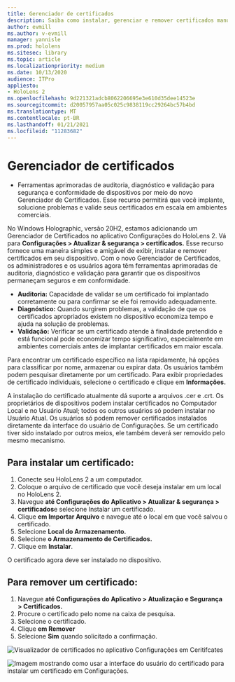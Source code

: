 ```yaml
---
title: Gerenciador de certificados
description: Saiba como instalar, gerenciar e remover certificados manualmente em dispositivos de realidade misturada do HoloLens 2.
author: evmill
ms.author: v-evmill
manager: yannisle
ms.prod: hololens
ms.sitesec: library
ms.topic: article
ms.localizationpriority: medium
ms.date: 10/13/2020
audience: ITPro
appliesto:
- HoloLens 2
ms.openlocfilehash: 9d221321adcb8062206695e3e610d35dee14523e
ms.sourcegitcommit: d20057957aa05c025c9838119cc29264bc57b4bd
ms.translationtype: MT
ms.contentlocale: pt-BR
ms.lasthandoff: 01/21/2021
ms.locfileid: "11283682"
---
```

# Gerenciador de certificados

- Ferramentas aprimoradas de auditoria, diagnóstico e validação para segurança e conformidade de dispositivos por meio do novo Gerenciador de Certificados. Esse recurso permitirá que você implante, solucione problemas e valide seus certificados em escala em ambientes comerciais.

No Windows Holographic, versão 20H2, estamos adicionando um Gerenciador de Certificados no aplicativo Configurações do HoloLens 2. Vá para **Configurações > Atualizar & segurança > certificados.** Esse recurso fornece uma maneira simples e amigável de exibir, instalar e remover certificados em seu dispositivo. Com o novo Gerenciador de Certificados, os administradores e os usuários agora têm ferramentas aprimoradas de auditoria, diagnóstico e validação para garantir que os dispositivos permaneçam seguros e em conformidade. 

-   **Auditoria:** Capacidade de validar se um certificado foi implantado corretamente ou para confirmar se ele foi removido adequadamente. 
-   **Diagnóstico:** Quando surgirem problemas, a validação de que os certificados apropriados existem no dispositivo economiza tempo e ajuda na solução de problemas. 
-   **Validação:** Verificar se um certificado atende à finalidade pretendido e está funcional pode economizar tempo significativo, especialmente em ambientes comerciais antes de implantar certificados em maior escala.

Para encontrar um certificado específico na lista rapidamente, há opções para classificar por nome, armazenar ou expirar data. Os usuários também podem pesquisar diretamente por um certificado. Para exibir propriedades de certificado individuais, selecione o certificado e clique em **Informações.** 

A instalação do certificado atualmente dá suporte a arquivos .cer e .crt. Os proprietários de dispositivos podem instalar certificados no Computador Local e no Usuário Atual;  todos os outros usuários só podem instalar no Usuário Atual. Os usuários só podem remover certificados instalados diretamente da interface do usuário de Configurações. Se um certificado tiver sido instalado por outros meios, ele também deverá ser removido pelo mesmo mecanismo.

## Para instalar um certificado: 

1.  Conecte seu HoloLens 2 a um computador.
1.  Coloque o arquivo de certificado que você deseja instalar em um local no HoloLens 2.
1.  Navegue **até Configurações do Aplicativo > Atualizar & segurança > certificados**e selecione Instalar um certificado.
1.  Clique **em Importar Arquivo** e navegue até o local em que você salvou o certificado.
1.  Selecione **Local do Armazenamento.**
1.  Selecione **o Armazenamento de Certificados.**
1.  Clique em **Instalar**.

O certificado agora deve ser instalado no dispositivo.

## Para remover um certificado: 
1. Navegue **até Configurações do Aplicativo > Atualização e Segurança > Certificados.**
1. Procure o certificado pelo nome na caixa de pesquisa.
1. Selecione o certificado.
1. Clique **em Remover**
1. Selecione **Sim** quando solicitado a confirmação.


![Visualizador de certificados no aplicativo Configurações em Ceritifcates](images/certificate-viewer-device.jpg)

![Imagem mostrando como usar a interface do usuário do certificado para instalar um certificado em Configurações.](images/certificate-device-install.jpg)
